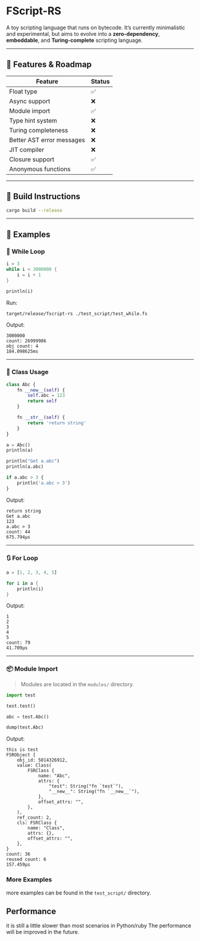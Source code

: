 

# FScript-RS

A toy scripting language that runs on bytecode. It’s currently minimalistic and experimental, but aims to evolve into a **zero-dependency**, **embeddable**, and **Turing-complete** scripting language.

---

## 🚀 Features & Roadmap

| Feature                   | Status |
| ------------------------- | ------ |
| Float type                | ✅      |
| Async support             | ❌      |
| Module import             | ✅      |
| Type hint system          | ❌      |
| Turing completeness       | ❌      |
| Better AST error messages | ❌      |
| JIT compiler              | ❌      |
| Closure support           | ✅      |
| Anonymous functions       | ✅      |

---

## 🔧 Build Instructions

```bash
cargo build --release
```

---

## 🧪 Examples

### 🔁 While Loop

```rust
i = 3
while i < 3000000 {
    i = i + 1
}

println(i)
```

Run:

```bash
target/release/fscript-rs ./test_script/test_while.fs
```

Output:

```
3000000
count: 26999986
obj count: 4
184.098625ms
```

---

### 🧱 Class Usage

```python
class Abc {
    fn __new__(self) {
        self.abc = 123
        return self
    }

    fn __str__(self) {
        return 'return string'
    }
}

a = Abc()
println(a)

println("Get a.abc")
println(a.abc)

if a.abc > 3 {
    println('a.abc > 3')
}
```

Output:

```
return string
Get a.abc
123
a.abc > 3
count: 44
675.794µs
```

---

### 🔃 For Loop

```rust
a = [1, 2, 3, 4, 5]

for i in a {
    println(i)
}
```

Output:

```
1
2
3
4
5
count: 79
41.709µs
```

---

### 📦 Module Import

> Modules are located in the `modules/` directory.

```python
import test

test.test()

abc = test.Abc()

dump(test.Abc)
```

Output:

```
this is test
FSRObject {
    obj_id: 5014326912,
    value: Class(
        FSRClass {
            name: "Abc",
            attrs: {
                "test": String("fn `test`"),
                "__new__": String("fn `__new__`"),
            },
            offset_attrs: "",
        },
    ),
    ref_count: 2,
    cls: FSRClass {
        name: "Class",
        attrs: {},
        offset_attrs: "",
    },
}
count: 36
reused count: 6
157.459µs
```


### More Examples
more examples can be found in the `test_script/` directory.


## Performance
it is still a little slower than most scenarios in Python/ruby The performance will be improved in the future.
